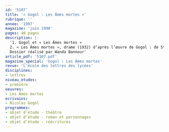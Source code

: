 ```yaml
---
id: '5107'
title: '« Gogol : Les Âmes mortes »'
rubrique: ''
annee: '1997'
magazine: 'juin 1998'
pages: 40 pages
description: |-
  '1. Gogol et « Les Âmes mortes »
  2. « Les Âmes mortes », drame (1932) d’après l’œuvre de Gogol : de Stanislavski à Meyerhold
  Dossier réalisé par Wanda Bannour'
article_pdf: '5107.pdf'
magazine_special: 'Gogol : Les Âmes mortes'
revue: 'L’école des lettres des lycées'
disciplines:
- lettres
niveau_etudes:
- première
oeuvres:
- Les Âmes mortes
ecrivains:
- Nicolas Gogol
programmes:
- objet d’étude - théâtre
- objet d’étude - roman et personnages
- objet d’étude - réécritures
---
```

